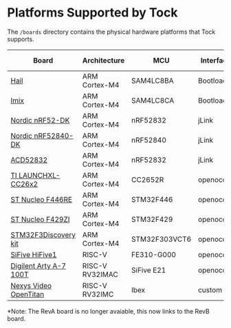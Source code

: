 Platforms Supported by Tock
===========================

The `/boards` directory contains the physical hardware platforms
that Tock supports.

| Board                                                | Architecture    | MCU            | Interface  | App deployment | Where to Get It                      |
|------------------------------------------------------|-----------------|----------------|------------|----------------|--------------------------------------|
| [Hail](hail/README.md)                               | ARM Cortex-M4   | SAM4LC8BA      | Bootloader | tockloader     | [Lab11llc][tockhw]                   |
| [Imix](imix/README.md)                               | ARM Cortex-M4   | SAM4LC8CA      | Bootloader | tockloader     | [Lab11llc][tockhw]                   |
| [Nordic nRF52-DK](nordic/nrf52dk/README.md)          | ARM Cortex-M4   | nRF52832       | jLink      | tockloader     | [Nordic distributors][nrf52dk-hw]    |
| [Nordic nRF52840-DK](nordic/nrf52840dk/README.md)    | ARM Cortex-M4   | nRF52840       | jLink      | tockloader     | [Nordic distributors][nrf52840dk-hw] |
| [ACD52832](acd52832/README.md)                       | ARM Cortex-M4   | nRF52832       | jLink      | tockloader     | [Aconno][aconno]                     |
| [TI LAUNCHXL-CC26x2](launchxl/README.md)             | ARM Cortex-M4   | CC2652R        | openocd    | tockloader     | [TI or distributors][launchxl-hw]    |
| [ST Nucleo F446RE](nucleo_f446re/README.md)          | ARM Cortex-M4   | STM32F446      | openocd    | custom         | [ST or distributors][f446re-hw]      |
| [ST Nucleo F429ZI](nucleo_f429zi/README.md)          | ARM Cortex-M4   | STM32F429      | openocd    | custom         | [ST distributors][f429zi-hw]         |
| [STM32F3Discovery kit](stm32f3discovery/README.md)   | ARM Cortex-M4   | STM32F303VCT6  | openocd    | custom         | [ST distributors][discovery-hw]      |
| [SiFive HiFive1](hifive1/README.md)                  | RISC-V          | FE310-G000     | openocd    | tockloader     | [Crowdsupply][hifive1-revB-hw]*     |
| [Digilent Arty A-7 100T](arty-e21/README.md)         | RISC-V RV32IMAC | SiFive E21     | openocd    | tockloader     | [Digilent or distributors][arty-hw]  |
| [Nexys Video OpenTitan](opentitan/README.md)         | RISC-V RV32IMC  | Ibex           | custom     | custom         | _See board README_                   |

*Note: The RevA board is no longer avaiable, this now links to the RevB board.

[tockhw]: https://www.tockos.org/hardware/
[nrf52dk-hw]: https://www.nordicsemi.com/About-us/BuyOnline?search_token=nRF52-DK&series_token=nRF52832
[nrf52840dk-hw]: https://www.nordicsemi.com/About-us/BuyOnline?search_token=nrf52840-DK&series_token=nRF52840
[aconno]: https://aconno.de/products/acd52832/
[launchxl-hw]: http://www.ti.com/tool/LAUNCHXL-CC26X2R1#buy
[f446re-hw]: https://www.st.com/en/evaluation-tools/nucleo-f446re.html#sample-and-buy
[f429zi-hw]: https://www.st.com/en/evaluation-tools/nucleo-f429zi.html#sample-and-buy
[discovery-hw]: https://www.st.com/en/evaluation-tools/stm32f3discovery.html#sample-and-buy
[hifive1-revB-hw]: https://www.crowdsupply.com/sifive/hifive1-rev-b
[arty-hw]: https://store.digilentinc.com/arty-a7-artix-7-fpga-development-board-for-makers-and-hobbyists/
